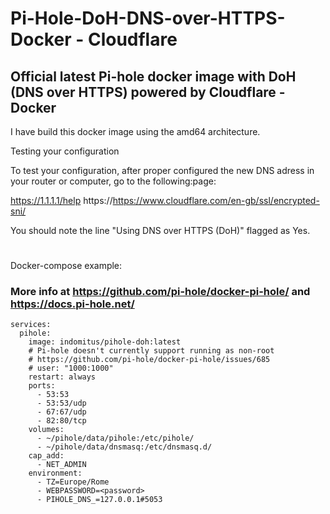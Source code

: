 # Pi-Hole-DoH-DNS-over-HTTPS-Docker - Cloudflare
## Official latest Pi-hole docker image with DoH (DNS over HTTPS) powered by Cloudflare - Docker

I have build this docker image using the amd64 architecture.

Testing your configuration

To test your configuration, after proper configured the new DNS adress in your router or computer, go to the following:page: 

https://1.1.1.1/help
https://https://www.cloudflare.com/en-gb/ssl/encrypted-sni/

You should note the line "Using DNS over HTTPS (DoH)" flagged as Yes.

#
Docker-compose example:

### More info at https://github.com/pi-hole/docker-pi-hole/ and https://docs.pi-hole.net/
```
services:
  pihole:
    image: indomitus/pihole-doh:latest
    # Pi-hole doesn't currently support running as non-root
    # https://github.com/pi-hole/docker-pi-hole/issues/685
    # user: "1000:1000"
    restart: always
    ports:
      - 53:53
      - 53:53/udp
      - 67:67/udp
      - 82:80/tcp
    volumes:
      - ~/pihole/data/pihole:/etc/pihole/
      - ~/pihole/data/dnsmasq:/etc/dnsmasq.d/
    cap_add:
      - NET_ADMIN
    environment:
      - TZ=Europe/Rome
      - WEBPASSWORD=<password>
      - PIHOLE_DNS_=127.0.0.1#5053
  
```
